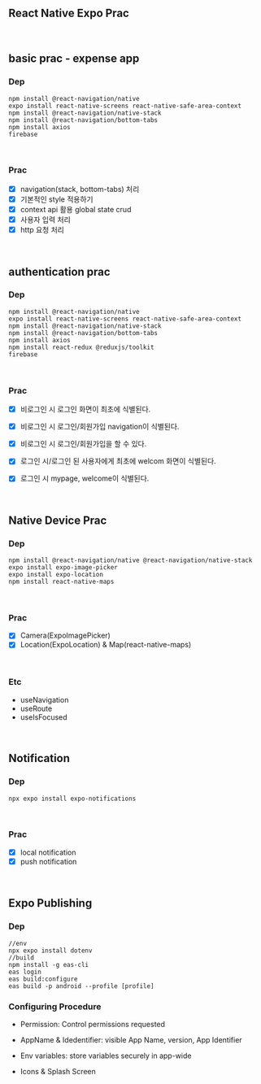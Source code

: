 ## React Native Expo Prac

<br>

## basic prac - expense app

### Dep

```
npm install @react-navigation/native
expo install react-native-screens react-native-safe-area-context
npm install @react-navigation/native-stack
npm install @react-navigation/bottom-tabs
npm install axios
firebase
```

<br>

### Prac

- [x] navigation(stack, bottom-tabs) 처리
- [x] 기본적인 style 적용하기
- [x] context api 활용 global state crud
- [x] 사용자 입력 처리
- [x] http 요청 처리

<br>

## authentication prac

### Dep

```
npm install @react-navigation/native
expo install react-native-screens react-native-safe-area-context
npm install @react-navigation/native-stack
npm install @react-navigation/bottom-tabs
npm install axios
npm install react-redux @reduxjs/toolkit
firebase
```


<br>

### Prac

- [X] 비로그인 시 로그인 화면이 최초에 식별된다.
- [X] 비로그인 시 로그인/회원가입 navigation이 식별된다.
- [X] 비로그인 시 로그인/회원가입을 할 수 있다.
- [X] 로그인 시/로그인 된 사용자에게 최초에 welcom 화면이 식별된다.
- [X] 로그인 시 mypage, welcome이 식별된다.


<br>


## Native Device Prac

### Dep

```
npm install @react-navigation/native @react-navigation/native-stack
expo install expo-image-picker
expo install expo-location
npm install react-native-maps
```

<br>


### Prac

- [X] Camera(ExpoImagePicker)
- [X] Location(ExpoLocation) & Map(react-native-maps)

<br>

### Etc

- useNavigation
- useRoute
- useIsFocused

<br>

## Notification

### Dep

```
npx expo install expo-notifications
```

<br>

### Prac

- [X] local notification
- [X] push notification

<br>


## Expo Publishing

### Dep

```
//env
npx expo install dotenv
//build
npm install -g eas-cli
eas login
eas build:configure
eas build -p android --profile [profile]
```


### Configuring Procedure

- Permission: Control permissions requested 

- AppName & Idedentifier: visible App Name, version, App Identifier

- Env variables: store variables securely in app-wide

- Icons & Splash Screen 


 